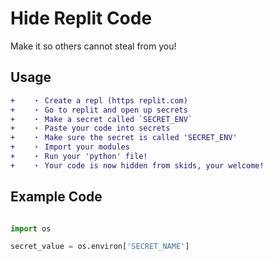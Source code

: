 # Hide Replit Code

Make it so others cannot steal from you!


## Usage

```diff
+    ・ Create a repl (https replit.com)
+    ・ Go to replit and open up secrets
+    ・ Make a secret called `SECRET_ENV`
+    ・ Paste your code into secrets
+    ・ Make sure the secret is called 'SECRET_ENV'
+    ・ Import your modules
+    ・ Run your 'python' file!
+    ・ Your code is now hidden from skids, your welcome!
```

## Example Code
```py

import os

secret_value = os.environ['SECRET_NAME']

```
